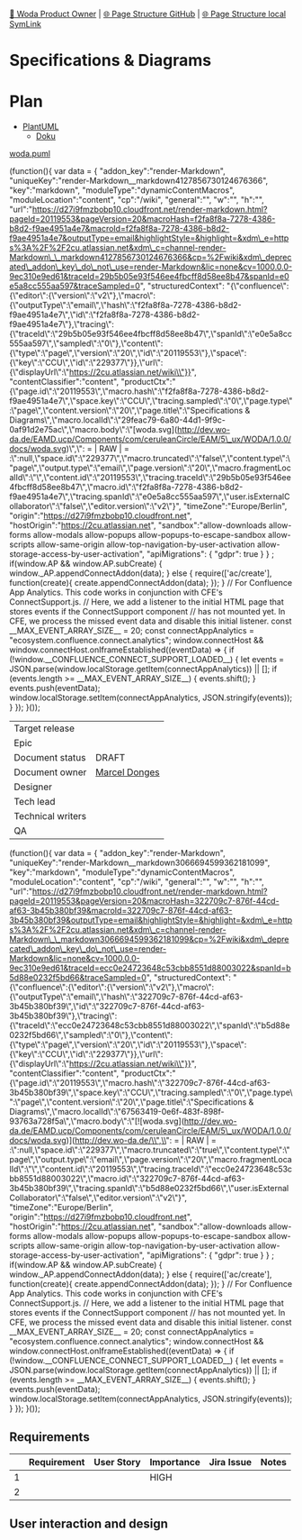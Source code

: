 [📁 Woda Product Owner](../woda-product-owner.md) | [🌐 Page Structure GitHub](/2cu.atlassian.net/wiki/spaces/CCU/pages/400000105/specifications-diagrams.md) | [🌐 Page Structure local SymLink](./specifications-diagrams.page.md)

# Specifications & Diagrams

# Plan

- [PlantUML](https://plantuml.com/de/)
  - [Doku](https://plantuml.com/de/sitemap-language-specification)

[woda.puml](http://wo-da.de/EAMD.ucp/Components/com/ceruleanCircle/EAM/5_ux/WODA/1.0.0/docs/woda.puml)

(function(){ var data = { "addon\_key":"render-Markdown", "uniqueKey":"render-Markdown\_\_markdown4127856730124676366", "key":"markdown", "moduleType":"dynamicContentMacros", "moduleLocation":"content", "cp":"/wiki", "general":"", "w":"", "h":"", "url":"https://d27i9fmzbobp10.cloudfront.net/render-markdown.html?pageId=20119553&pageVersion=20&macroHash=f2fa8f8a-7278-4386-b8d2-f9ae4951a4e7&macroId=f2fa8f8a-7278-4386-b8d2-f9ae4951a4e7&outputType=email&highlightStyle=&highlight=&xdm\_e=https%3A%2F%2F2cu.atlassian.net&xdm\_c=channel-render-Markdown\_\_markdown4127856730124676366&cp=%2Fwiki&xdm\_deprecated\_addon\_key\_do\_not\_use=render-Markdown&lic=none&cv=1000.0.0-9ec310e9ed61&traceId=29b5b05e93f546ee4fbcff8d58ee8b47&spanId=e0e5a8cc555aa597&traceSampled=0", "structuredContext": "{\\"confluence\\":{\\"editor\\":{\\"version\\":\\"v2\\"},\\"macro\\":{\\"outputType\\":\\"email\\",\\"hash\\":\\"f2fa8f8a-7278-4386-b8d2-f9ae4951a4e7\\",\\"id\\":\\"f2fa8f8a-7278-4386-b8d2-f9ae4951a4e7\\"},\\"tracing\\":{\\"traceId\\":\\"29b5b05e93f546ee4fbcff8d58ee8b47\\",\\"spanId\\":\\"e0e5a8cc555aa597\\",\\"sampled\\":\\"0\\"},\\"content\\":{\\"type\\":\\"page\\",\\"version\\":\\"20\\",\\"id\\":\\"20119553\\"},\\"space\\":{\\"key\\":\\"CCU\\",\\"id\\":\\"229377\\"}},\\"url\\":{\\"displayUrl\\":\\"https://2cu.atlassian.net/wiki\\"}}", "contentClassifier":"content", "productCtx":"{\\"page.id\\":\\"20119553\\",\\"macro.hash\\":\\"f2fa8f8a-7278-4386-b8d2-f9ae4951a4e7\\",\\"space.key\\":\\"CCU\\",\\"tracing.sampled\\":\\"0\\",\\"page.type\\":\\"page\\",\\"content.version\\":\\"20\\",\\"page.title\\":\\"Specifications & Diagrams\\",\\"macro.localId\\":\\"29feac79-6a80-44d1-9f9c-0af91d2e75ac\\",\\"macro.body\\":\\"\[woda.svg\](http://dev.wo-da.de/EAMD.ucp/Components/com/ceruleanCircle/EAM/5\_ux/WODA/1.0.0/docs/woda.svg)\\",\\": = | RAW | = :\\":null,\\"space.id\\":\\"229377\\",\\"macro.truncated\\":\\"false\\",\\"content.type\\":\\"page\\",\\"output.type\\":\\"email\\",\\"page.version\\":\\"20\\",\\"macro.fragmentLocalId\\":\\"\\",\\"content.id\\":\\"20119553\\",\\"tracing.traceId\\":\\"29b5b05e93f546ee4fbcff8d58ee8b47\\",\\"macro.id\\":\\"f2fa8f8a-7278-4386-b8d2-f9ae4951a4e7\\",\\"tracing.spanId\\":\\"e0e5a8cc555aa597\\",\\"user.isExternalCollaborator\\":\\"false\\",\\"editor.version\\":\\"v2\\"}", "timeZone":"Europe/Berlin", "origin":"https://d27i9fmzbobp10.cloudfront.net", "hostOrigin":"https://2cu.atlassian.net", "sandbox":"allow-downloads allow-forms allow-modals allow-popups allow-popups-to-escape-sandbox allow-scripts allow-same-origin allow-top-navigation-by-user-activation allow-storage-access-by-user-activation", "apiMigrations": { "gdpr": true } } ; if(window.AP && window.AP.subCreate) { window.\_AP.appendConnectAddon(data); } else { require(\['ac/create'\], function(create){ create.appendConnectAddon(data); }); } // For Confluence App Analytics. This code works in conjunction with CFE's ConnectSupport.js. // Here, we add a listener to the initial HTML page that stores events if the ConnectSupport component // has not mounted yet. In CFE, we process the missed event data and disable this initial listener. const \_\_MAX\_EVENT\_ARRAY\_SIZE\_\_ = 20; const connectAppAnalytics = "ecosystem.confluence.connect.analytics"; window.connectHost && window.connectHost.onIframeEstablished((eventData) => { if (!window.\_\_CONFLUENCE\_CONNECT\_SUPPORT\_LOADED\_\_) { let events = JSON.parse(window.localStorage.getItem(connectAppAnalytics)) || \[\]; if (events.length >= \_\_MAX\_EVENT\_ARRAY\_SIZE\_\_) { events.shift(); } events.push(eventData); window.localStorage.setItem(connectAppAnalytics, JSON.stringify(events)); } }); }());

|     |     |
| --- | --- |
| Target release |     |
| Epic |     |
| Document status | DRAFT |
| Document owner | [Marcel Donges](https://2cu.atlassian.net/wiki/people/557058:26fa7b10-cf49-473c-81c1-fee4e574a9f7?ref=confluence) |
| Designer |     |
| Tech lead |     |
| Technical writers |     |
| QA  |     |

(function(){ var data = { "addon\_key":"render-Markdown", "uniqueKey":"render-Markdown\_\_markdown3066694599362181099", "key":"markdown", "moduleType":"dynamicContentMacros", "moduleLocation":"content", "cp":"/wiki", "general":"", "w":"", "h":"", "url":"https://d27i9fmzbobp10.cloudfront.net/render-markdown.html?pageId=20119553&pageVersion=20&macroHash=322709c7-876f-44cd-af63-3b45b380bf39&macroId=322709c7-876f-44cd-af63-3b45b380bf39&outputType=email&highlightStyle=&highlight=&xdm\_e=https%3A%2F%2F2cu.atlassian.net&xdm\_c=channel-render-Markdown\_\_markdown3066694599362181099&cp=%2Fwiki&xdm\_deprecated\_addon\_key\_do\_not\_use=render-Markdown&lic=none&cv=1000.0.0-9ec310e9ed61&traceId=ecc0e24723648c53cbb8551d88003022&spanId=b5d88e0232f5bd66&traceSampled=0", "structuredContext": "{\\"confluence\\":{\\"editor\\":{\\"version\\":\\"v2\\"},\\"macro\\":{\\"outputType\\":\\"email\\",\\"hash\\":\\"322709c7-876f-44cd-af63-3b45b380bf39\\",\\"id\\":\\"322709c7-876f-44cd-af63-3b45b380bf39\\"},\\"tracing\\":{\\"traceId\\":\\"ecc0e24723648c53cbb8551d88003022\\",\\"spanId\\":\\"b5d88e0232f5bd66\\",\\"sampled\\":\\"0\\"},\\"content\\":{\\"type\\":\\"page\\",\\"version\\":\\"20\\",\\"id\\":\\"20119553\\"},\\"space\\":{\\"key\\":\\"CCU\\",\\"id\\":\\"229377\\"}},\\"url\\":{\\"displayUrl\\":\\"https://2cu.atlassian.net/wiki\\"}}", "contentClassifier":"content", "productCtx":"{\\"page.id\\":\\"20119553\\",\\"macro.hash\\":\\"322709c7-876f-44cd-af63-3b45b380bf39\\",\\"space.key\\":\\"CCU\\",\\"tracing.sampled\\":\\"0\\",\\"page.type\\":\\"page\\",\\"content.version\\":\\"20\\",\\"page.title\\":\\"Specifications & Diagrams\\",\\"macro.localId\\":\\"67563419-0e6f-483f-898f-93763a728f5a\\",\\"macro.body\\":\\"\[!\[woda.svg\](http://dev.wo-da.de/EAMD.ucp/Components/com/ceruleanCircle/EAM/5\_ux/WODA/1.0.0/docs/woda.svg)\](http://dev.wo-da.de/\\",\\": = | RAW | = :\\":null,\\"space.id\\":\\"229377\\",\\"macro.truncated\\":\\"true\\",\\"content.type\\":\\"page\\",\\"output.type\\":\\"email\\",\\"page.version\\":\\"20\\",\\"macro.fragmentLocalId\\":\\"\\",\\"content.id\\":\\"20119553\\",\\"tracing.traceId\\":\\"ecc0e24723648c53cbb8551d88003022\\",\\"macro.id\\":\\"322709c7-876f-44cd-af63-3b45b380bf39\\",\\"tracing.spanId\\":\\"b5d88e0232f5bd66\\",\\"user.isExternalCollaborator\\":\\"false\\",\\"editor.version\\":\\"v2\\"}", "timeZone":"Europe/Berlin", "origin":"https://d27i9fmzbobp10.cloudfront.net", "hostOrigin":"https://2cu.atlassian.net", "sandbox":"allow-downloads allow-forms allow-modals allow-popups allow-popups-to-escape-sandbox allow-scripts allow-same-origin allow-top-navigation-by-user-activation allow-storage-access-by-user-activation", "apiMigrations": { "gdpr": true } } ; if(window.AP && window.AP.subCreate) { window.\_AP.appendConnectAddon(data); } else { require(\['ac/create'\], function(create){ create.appendConnectAddon(data); }); } // For Confluence App Analytics. This code works in conjunction with CFE's ConnectSupport.js. // Here, we add a listener to the initial HTML page that stores events if the ConnectSupport component // has not mounted yet. In CFE, we process the missed event data and disable this initial listener. const \_\_MAX\_EVENT\_ARRAY\_SIZE\_\_ = 20; const connectAppAnalytics = "ecosystem.confluence.connect.analytics"; window.connectHost && window.connectHost.onIframeEstablished((eventData) => { if (!window.\_\_CONFLUENCE\_CONNECT\_SUPPORT\_LOADED\_\_) { let events = JSON.parse(window.localStorage.getItem(connectAppAnalytics)) || \[\]; if (events.length >= \_\_MAX\_EVENT\_ARRAY\_SIZE\_\_) { events.shift(); } events.push(eventData); window.localStorage.setItem(connectAppAnalytics, JSON.stringify(events)); } }); }());

## Requirements

|     | Requirement | User Story | Importance | Jira Issue | Notes |
| --- | --- | --- | --- | --- | --- |
| 1   |     |     | HIGH |     |     |
| 2   |     |     |     |     |     |

## User interaction and design
